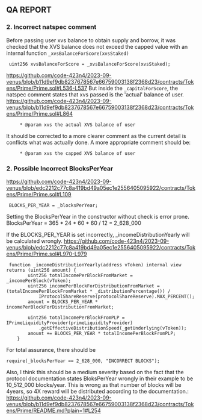 ## QA REPORT

### 2. Incorrect natspec comment
Before passing user xvs balance to obtain supply and borrow, it was checked that the XVS balance does not exceed the capped value with an internal function ```_xvsBalanceForScore(xvsStaked)```
``` solidity
 uint256 xvsBalanceForScore = _xvsBalanceForScore(xvsStaked);
```
https://github.com/code-423n4/2023-09-venus/blob/b11d9ef9db8237678567e66759003138f2368d23/contracts/Tokens/Prime/Prime.sol#L536-L537
But inside the ```_capitalForScore```, the natspec comment states that xvs passed is the 'actual' balance of user.
https://github.com/code-423n4/2023-09-venus/blob/b11d9ef9db8237678567e66759003138f2368d23/contracts/Tokens/Prime/Prime.sol#L864
``` solidity
     * @param xvs the actual XVS balance of user
```
It should be corrected to a more clearer comment as the current detail is conflicts what was actually done. A more appropriate comment should be: 
``` solidity
     * @param xvs the capped XVS balance of user
```

### 2. Possible Incorrect BlocksPerYear
https://github.com/code-423n4/2023-09-venus/blob/edc2212c77c8a419bd49a05ec1e2556405095922/contracts/Tokens/Prime/Prime.sol#L109
``` solidity
 BLOCKS_PER_YEAR = _blocksPerYear;
```
Setting the BlocksPerYear in the constructor without check is error prone.
BlocksPerYear = 365 * 24 * 60 * 60 / 12 = 2_628_000

If the BLOCKS_PER_YEAR is set incorrectly, _incomeDistributionYearly will be calculated wrongly. https://github.com/code-423n4/2023-09-venus/blob/edc2212c77c8a419bd49a05ec1e2556405095922/contracts/Tokens/Prime/Prime.sol#L970-L979
``` solidity
 function _incomeDistributionYearly(address vToken) internal view returns (uint256 amount) {
        uint256 totalIncomePerBlockFromMarket = _incomePerBlock(vToken);
        uint256 incomePerBlockForDistributionFromMarket = (totalIncomePerBlockFromMarket * _distributionPercentage()) /
            IProtocolShareReserve(protocolShareReserve).MAX_PERCENT();
        amount = BLOCKS_PER_YEAR * incomePerBlockForDistributionFromMarket;

        uint256 totalIncomePerBlockFromPLP = IPrimeLiquidityProvider(primeLiquidityProvider)
            .getEffectiveDistributionSpeed(_getUnderlying(vToken));
        amount += BLOCKS_PER_YEAR * totalIncomePerBlockFromPLP;
    }
```

For total assurance, there should be
``` solidity
require(_blocksPerYear == 2_628_000, "INCORRECT BLOCKS");
```

Also, I think this should be a medium severity based on the fact that the protocol documentation states BloksPerYear wrongly in their example to be 10_512_000 blocks/year. This is wrong as that number of blocks will be 4years, so 4X reward will be distributed according to the documentation.: https://github.com/code-423n4/2023-09-venus/blob/b11d9ef9db8237678567e66759003138f2368d23/contracts/Tokens/Prime/README.md?plain=1#L254
